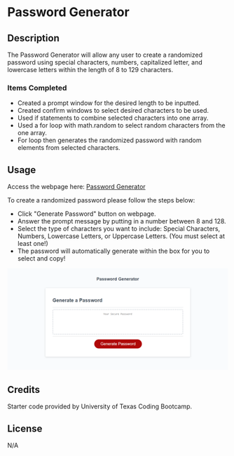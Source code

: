 # Password Generator

## Description

The Password Generator will allow any user to create a randomized password using special characters, numbers, capitalized letter, and lowercase letters within the length of 8 to 129 characters.

### Items Completed
- Created a prompt window for the desired length to be inputted.
- Created confirm windows to select desired characters to be used.
- Used if statements to combine selected characters into one array.
- Used a for loop with math.random to select random characters from the one array.
- For loop then generates the randomized password with random elements from selected characters.


## Usage

Access the webpage here: [Password Generator](https://annie-mcelroy.github.io/password-generator/)

To create a randomized password please follow the steps below:
- Click "Generate Password" button on webpage.
- Answer the prompt message by putting in a number between 8 and 128.
- Select the type of characters you want to include: Special Characters, Numbers, Lowercase Letters, or Uppercase Letters. (You must select at least one!)
- The password will automatically generate within the box for you to select and copy!

![Password Generator webpage](./assets/images/screen.password-generator.png)


## Credits

Starter code provided by University of Texas Coding Bootcamp.

## License

N/A



